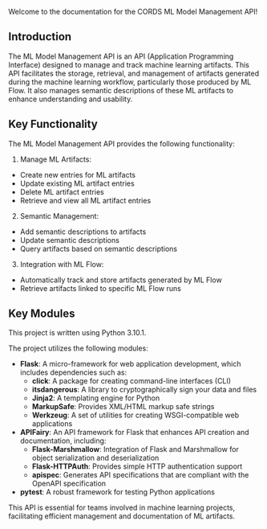 Welcome to the documentation for the CORDS ML Model Management API!

## Introduction

The ML Model Management API is an API (Application Programming Interface) designed to manage and track machine learning artifacts. This API facilitates the storage, retrieval, and management of artifacts generated during the machine learning workflow, particularly those produced by ML Flow. It also manages semantic descriptions of these ML artifacts to enhance understanding and usability.

## Key Functionality

The ML Model Management API provides the following functionality:

1. Manage ML Artifacts:
  * Create new entries for ML artifacts
  * Update existing ML artifact entries
  * Delete ML artifact entries
  * Retrieve and view all ML artifact entries
2. Semantic Management:
  * Add semantic descriptions to artifacts
  * Update semantic descriptions
  * Query artifacts based on semantic descriptions
3. Integration with ML Flow:
  * Automatically track and store artifacts generated by ML Flow
  * Retrieve artifacts linked to specific ML Flow runs

## Key Modules

This project is written using Python 3.10.1.

The project utilizes the following modules:

* **Flask**: A micro-framework for web application development, which includes dependencies such as:
  * **click**: A package for creating command-line interfaces (CLI)
  * **itsdangerous**: A library to cryptographically sign your data and files
  * **Jinja2**: A templating engine for Python
  * **MarkupSafe**: Provides XML/HTML markup safe strings
  * **Werkzeug**: A set of utilities for creating WSGI-compatible web applications
* **APIFairy**: An API framework for Flask that enhances API creation and documentation, including:
  * **Flask-Marshmallow**: Integration of Flask and Marshmallow for object serialization and deserialization
  * **Flask-HTTPAuth**: Provides simple HTTP authentication support
  * **apispec**: Generates API specifications that are compliant with the OpenAPI specification
* **pytest**: A robust framework for testing Python applications

This API is essential for teams involved in machine learning projects, facilitating efficient management and documentation of ML artifacts.